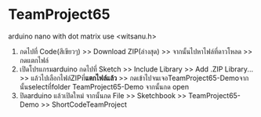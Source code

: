 # TeamProject65
   arduino nano with dot matrix use <witsanu.h>

1. กดไปที่ Code(สีเขียวๆ) >> Download ZIP(ล่างสุด) >> จากนั้นไปหาไฟล์ที่ดาวโหลด >> กดแตกไฟล์<br />
2. เปิดโปรแกรมarduino กดไปที่ Sketch >> Include Library >> Add .ZIP Library... >>
แล้วไปเลือกไฟล์ZIPที่**แตกไฟล์แล้ว** >> กดเข้าไปจนเจอTeamProject65-Demoจากนั้นselectที่folder TeamProject65-Demo จากนั้นกด open<br />
3. ปิดarduino แล้วเปิดใหม่ จากนั้นกด File >> Sketchbook >> TeamProject65-Demo >> ShortCodeTeamProject<br />
